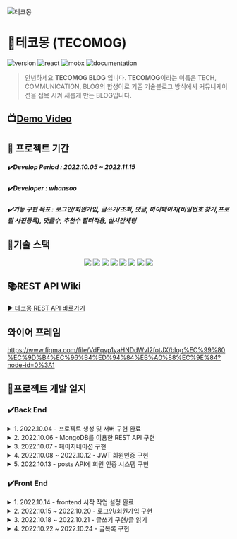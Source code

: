 ![테크몽](https://user-images.githubusercontent.com/98297436/195282182-3e444093-7c03-4191-8625-ce201113d410.gif)

# 🦄테코몽 (TECOMOG)

![version](<https://img.shields.io/badge/version-0.1.0-red>)   ![react](<https://img.shields.io/badge/react-16.13.1-yellow>)   ![mobx](<https://img.shields.io/badge/mobx-5.15.5-blueviolet>)  ![documentation](<https://img.shields.io/badge/documentation-yes-ff69b4>)

>안녕하세요 **TECOMOG BLOG** 입니다.
>**TECOMOG**이라는 이름은 TECH, COMMUNICATION, BLOG의 합성어로 기존 기술블로그 방식에서 커뮤니케이션을 접목 시켜 새롭게 만든 BLOG입니다.
> 



## 📺[Demo Video](https://www.youtube.com/) 



## 📆 프로젝트 기간

##### ✔️Develop Period : 2022.10.05 ~ 2022.11.15

##### ✔️Developer : whansoo

##### ✔️기능 구현 목표 : 로그인/회원가입, 글쓰기/조회, 댓글, 마이페이지(비밀번호 찾기,프로필 사진등록), 댓글수, 추천수 필터적용, 실시간채팅

## 🔨기술 스택
<div align="center">
  <img src="https://img.shields.io/badge/React-61DAFB?style=for-the-badge&logo=React&logoColor=white">
  <img src="https://img.shields.io/badge/Node.js-339933?style=for-the-badge&logo=Node.js&logoColor=white">
  <img src="https://img.shields.io/badge/Heroku-430098?style=for-the-badge&logo=Heroku&logoColor=white">
  <img src="https://img.shields.io/badge/Nodemon-76D04B?style=for-the-badge&logo=Nodemon&logoColor=white">
  <img src="https://img.shields.io/badge/Redux-764ABC?style=for-the-badge&logo=Redux&logoColor=white">
  <img src="https://img.shields.io/badge/Redux-Saga-999999?style=for-the-badge&logo=Redux-Saga&logoColor=white">
  <img src="https://img.shields.io/badge/MongoDB-47A248?style=for-the-badge&logo=MongoDB&logoColor=white">
  <img src="https://img.shields.io/badge/Koa-33333D?style=for-the-badge&logo=Koa&logoColor=white">
</div>

## 📚REST API Wiki
[▶ 테코몽 REST API 바로가기](https://github.com/whansoo/Blog-Project/wiki/%ED%85%8C%EC%BD%94%EB%AA%BD-REST-API)
## 와이어 프레임
https://www.figma.com/file/VdFqvp1yaHNDdWvI2fotJX/blog%EC%99%80%EC%9D%B4%EC%96%B4%ED%94%84%EB%A0%88%EC%9E%84?node-id=0%3A1
## 📌프로젝트 개발 일지
### ✔️Back End
<details>
    <summary>1. 2022.10.04 - 프로젝트 생성 및 서버 구현 완료</summary></br>
   
- Node.js 사용 : Node.js는 자바스크립트 런타임 환경으로서 서버를 구현 할 수 있다. 그 덕에 이 자바스크립트 언어 한가지로 프론트엔드, 백엔드 모두 개발 할 수 있다.
- Koa 사용 : Node.js 환경에서 웹 서버를 구축할 때는 보통 Express, Hapi, Koa 등의 웹 프레임워크를 사용하는데 나는 koa를 선택 했다. 그 이유는 Express는 미들웨어, 라우팅, 템플릿, 파일 호스팅 등과 같은 다양한 기능이 자체적으로 내장되어 있는 반면, Koa는 미들웨어 기능만 갖추고 있으며 나머지는 다른 라이브러리를 적용하여 사용한다. 즉, Koa는 우리가 필요한 기능들만 붙여서 서버를 만들 수 있기 때문에 Express보다 훨씬 가볍다. 그리고  Koa는 async/await 문법을 정식으로 지원하기 때문에 비동기 작업을 더 편하게 관리할 수 있다.
- ESLint와 Prettier 적용 : ESLint는 문법 검사 도구이고, Prettier는 코드 스타일 자동 정리 도구이다.ESLint는 코드를 작성할 때 실수를 하면 에러 혹은 경고 메시지를 VS Code 에디터에서 바로 확인할 수 있게 해준다. Prettier는 가독성을 위하여 들여쓰기를 해주거나 세미클론등 자동으로 코드 정리를 해준다.
- nodemon 사용 : 서버 코드를 변경할 때마다 nodemon이라는 도구를 사용하면 서버를 자동으로 재시작해 준다.
- MongoDB 사용 : 서버를 개발할 때 데이터베이스를 사용하면 웹 서비스에서 사용되는 데이터를 저장하고, 효율적으로 조회하거나 수정할 수 있다. 기존에는 MySQL, OracleDB 같은 관계형 데이터베이스를 자주 사용했는데 분명 한계가 존재하고 이 때문에 나는 MongoDB를 선택 했다.
- esm 사용 : esm을 사용하면 import/export 문법을 사용 할 수 있다.이 문법을 사용하면 VS Code에서 자동 완성을 통해 모듈을 자동으로 쉽게 불러올 수 있고 코드도 더욱 깔끔해진다. 
 </details>

<details>
    <summary>2. 2022.10.06 - MongoDB를 이용한 REST API 구현</summary></br>
    
- MongoDB 초기설정 : mongoose와 dotenv 설치 dotenv는 환경변수들을 파일에 넣고 사용할 수 있게 하는 개발 도구이다. mongoose를 사용하여 MongoDB에 접속할 때, 서버에 주소나 계정 및 비밀번호가 필요할 경우도 있다. 이렇게 민감하거나 환경별로 달라질 수 있는 값은 코드 안에 직접 작성하지 않고, 환경변수로 설정하는 것이 좋다.
- mongoose로 서버와 DB 연결 : 연결할 때는 mongoose의 connect 함수를 사용한다.
- mongoose 스키마와 모델 적용 : 스키마는 컬렉션에 들어가는 문서 내부의 각 필드가 어떤 형식으로 되어 있는지 정의하는 객체이고. 이와 달리 모델은 스키마를 사용하여 만드는 인스턴스로, 데이터베이스에서 실제 작업을 처리할 수 있는 함수들을 지니고 있는 객체이다.
- MongDB Compass설치 : MongoDB를 위한 GUI 프로그램으로, 데이터베이스를 쉽게 조회하고 수정할 수 있다.
- REST API 구현 : Postman을 설치하여 CRUD가 제대로 동작되는지 확인 할 수 있다. async/await 문법으로 데이터베이스 저장 요청을 완료할 때까지 await를 사용하여 대기할 수 있다.또한, await를 사용할 때는 try/catch 문으로 오류를 처리해야 한다.
- Request Body 검증 : 글을 작성 할 때는 title, body, tags값을 모두 전달 받아야 한다.그리고 클라이언트가 값을 빼먹었을 때는 400 오류가 발생해야 한다. 이를 수월하게 해주기 위해 joi라는 라이브러리를 설치한다.joi를 사용하여 ctx.request.body를 검증하고 검증하고 나서 검증 실패인 경우 에러 처리를 해준다. 
</details>

<details>
    <summary>3. 2022.10.07 - 페이지네이션 구현</summary></br>
    
- 작성된 글들은 역순으로 적용 : sort함수를 사용하고 파라미터 안에는 1이나 -1로 설정하여 오름차순, 내림차순으로 정렬한다. 현재 내림차순으로 하고싶으니 -1로 설정한다.
- 보이는 개수 제한 : limit()함수를 사용하고, 파라미터에는 제한할 숫자를 넣으면 된다.10개를 제한 하고 싶으니 10으로 설정한다.
- 페이지 기능 구현 : skip함수에 파라미터로 10을 넣어 주면, 처음 10개를 제외하고 그다음 데이터를 불러온다. 그래서 skip함수의 파라미터에는 (page - 1) * 10을 넣어주면 10씩 증가할 때마다 1페이지씩 넘어간다.page값은 query에서 받아온다.이 값이 없으면 page값을 1로 간주한다.
- 마지막 페이지 번호 구현 :  Last-Page라는 커스텀 HTTP 헤더를 설정하고, 이 값이 제대로 나타나는지 Postman을 이용하여 확인 한다.
- 내용 길이 제한 : body의 길이가 200자 이상이면 뒤에 '…' 을 붙이고 문자열을 자르는 기능을 구현.find()를 통해 조회한 데이터는 mongoose 문서 인스턴스의 형태이므로 데이터를 바로 변형할 수 없다. 그 대신 toJSON() 함수를 실행하여 JSON 형태로 변환해야 한다.
</details>

<details>
    <summary>4. 2022.10.08 ~ 2022.10.12 - JWT 회원인증 구현</summary></br>
    
- JWT : JWT는 데이터가 JSON으로 이루어져 있는 토큰을 의미한다. 두 개체가 서로 안전하게 정보를 주고받을 수 있도록 정의된 기술이다.
- 토큰 기반 인증 시스템 사용 : 토큰은 로그인 이후 서버가 만들어 주는 문자열 이다. 해당 문자열 안에는 사용자의 로그인 정보가 들어 있고, 해당 정보가 서버에서 발급 되었음을 증명하는 서명이 있다. 서버에서 만들어 준 토큰은 서명이 있기 때문에 무결성이 보장 된다. 토큰 기반 인증 시스템의 장점은 서버에서 사용자 로그인 정보를 기억하기 위해 사용하는 리소스가 적다는 것이고 사용자 쪽에서 로그인 상태를 지닌 토큰을 가지고 있으므로 서버의 확장성이 매우 높다.
- 토큰 기반 인증 시스템 사용한 이유 : 인증 시스템을 구현하기 간편하고 사용자들의 인증 상태를 관리 하기도 쉽기 때문이다.
- user스키마/모델 구현 : 비밀번호를 데이터베이스에 저장할 때 그냥 텍스트로 저장하면 보안상 위험하여 bcrypt라는 라이브러리를 사용하여 저장한다.
- 회원가입 구현 : findByUsername 스태틱 메서드를 사용하여 기존에 해당 username이 존재하는지 확인. setPassword인스턴스 함수를 사용하여 비밀번호를 설정.
- hashedPassword 지우기 : JSON으로 변환한 후 delete를 통해 필드를 지움.
- 로그인 구현 : username, password값이 제대로 입력 되지 않으면 에러로 처리하고 findByUsername을 통해 사용자를 찾는다 만약 사용자 데이터가 없으면 에러로 처리한다. 계정이 있다면 checkPassword를 통해 비밀번호를 검사하고 성공 했을 때는 계정을 응답 한다.
- 비밀키 설정 : 우선 JWT토큰을 만들기 위해 jsonwebtoken이라는 모듈을 설치한다. .env 파일을 열어서 JWT토큰을 만들 때 사용할 비밀키를 입력 해야 한다. 이 비밀키는 JWT토큰의 서명을 만드는 과정에서 사용된다.
- 토큰 발급 하기 : 회원가입과 로그인에 성공했을 때 토큰을 사용자에게 전달 해야 한다. 두 가지의 방법이 있는데  첫번째 방법은 localStorage 혹은 sessionStorage에 담아서 사용하고 두번째 방법은 브라우저의 쿠키에 담아서 사용하는 방법이다.localStorage 혹은 sessionStorage에 토큰을 담으면 사용하기가 매우 편리하고 구현하기도 쉽다. 하지만 만약 누군가가 페이지에 악성 스크립트를 삽입한다면 쉽게 토큰을 탈취할 수 있다.
쿠키에 담아도 같은 문제가 발생할 수 있지만, httpOnly라는 속성을 활성화하면 자바스크립트를 통해 쿠키를 조회할 수 없으므로 악성 스크립트로부터 안전 하다. 그 대신 CSRF(Cross Site Request Forgery)라는 공격에 취약해질 수 있다.여기서는 사용자 토큰을 쿠키에 담아서 사용한다.
- 토큰 검증하기 : if ,try catch구문을 통해 사용자의 토큰을 확인한 후 검증하는 작업을 한다.
- 로그아웃 구현 : 쿠키를 지운다.
</details>

<details>
    <summary>5. 2022.10.13 - posts API에 회원 인증 시스템 구현</summary></br>

- post 스키마 수정 : post스키마 안에 id와 username을 넣어 수정해준다.
- 로그인 한 후 API 사용 가능 : checkLoggedIn이라는 미들웨어를 만들어서 로그인을 해야만 블로그 글쓰기, 수정, 삭제가 가능 하도록 구현한다. 그리고 라우터에 사용한다.
- 글 작성시 사용자 정보 넣기 : 로그인된 사용자만 글을 작성할 수 있게 했으니, 글 작성 할때 사용자 정보를 넣어서 데이터 베이스에 저장 한다.
- 글 수정 및 삭제 권한 확인 : findById로 id가 포함된 포스트를 찾은 후 ctx.state에 담는다. 포스트가 존재하지 않을 때 404(Not Found)에러를 보낸다. checkOwnPost 미들웨어는 id로 찾은 포스트가 로그인 중인 사용자가 작성한 포스트인지 확인 해 준다. 만약 사용자의 포스트가 아니라면 403에러를 보낸다.
- username/tags로 필터링 하기 : 특정 사용자가 작성한 포스트만 조회하거나 특정 태그가 있는 포스트만 조회 가능.
</details>

### ✔️Front End
<details>
    <summary>1. 2022.10.14 - frontend 시작 작업 설정 완료</summary></br>

- frontend 시작 : react 프로젝트 생성, 자동 import 기능을 할 수 있게 jsconfig.json 파일을 생성
- 라우터 적용 : react-router-dom 라이브러리 설치, index.js에 BrowserRouter로 App을 감싼다.그리고 App.js에서 Route를 이용하여 각 라우트의 경로를 지정한다.
- 스타일 설정 : styled-components 설치한다. styled-components는 컴포넌트 기반으로 CSS를 작성할 수 있게 도와주는 라이브러리이다. 장점은 Scss라이브러리 설치 없이 Scss 문법을 사용할 수 있다.자유로운 CSS 커스텀 컴포넌트를 만들 수 있다.컴포넌트의 props를 참조할 수 있으며, props의 값에 따라 스타일을 다르게 코딩 할 수 있다.
- 리덕스 적용 : redux 라이브러리 설치 한다. redux는 상태관리를 하는 라이브러리 이고 장점은 1.state를 쉽게 관리할 수 있다. 2. 웹사이트의 상태를 어디서 관리할지 고민하지 않아도 된다. 3. 어떤 액션이 취해졌고, 어떤 데이터가 어떻게 변경되었는지 쉽게 알 수 있다. 이런 것들을 떠나서 리덕스를 배워보니 편하고 취향에 맞아서 계속 사용 하게 되는 것 같다.
- redux-saga : redux saga를 통해서 api비동기 처리를 하여 서버와 데이터를 주고 받는다
특별히 덕스 구조를 활용해서 각각의 파일에서 saga들을 생성하여 하나의 rootSaga()함수로 묶어서 사용한다.
Saga에서 중요하게 생각 하는 것은 비동기 상태를 요청,성공,실패 3단계로 좀더 세밀하게 나눈다는 것이다.
리덕스 사가는 사이드 이펙트를 다루는 함수 또한 제공 하고 있다.
takeLatest()함수는 스토어에 들어오는 액션 중에서 특정 액션에 반응하여 기능을 담당한다
call()이팩터는 인자로 받은 함수를 실행한다.
put()함수는 액션을 스토어로 디스패치한다.
컴포넌트 -> 요청 액션을  dispatch하여 스토어에게 비동기 요청 전달 -> 사가는 액션을 감시 하고 있다가 요청 액션을 발견하면
특적함수 실행 -> 이 함수는 비동기 로직을 제어하는 제너레이터 ->  call()함수로  API호출 후 결과를 받는다 -> put()함수로 받은 데이터를 저장하는 액션 발생
-> 리듀서는 액션을 받아 스토어 갱신

- 리덕스 사가 장점 : 리덕스 사가 장점은 1.비동기 작업을 할 때 기존 요청을 취소 처리 할 수 있다. 2.특정 액션이 발생했을 때 이에 따라 다른 액션이 디스패치되게끔 하거나, 자바스크립트 코드를 실행 할 수 있다. 3. 웹소켓을 사용하는 경우 Channel 이라는 기능을 사용하여 더욱 효율적으로 코드를 관리 할 수 있다. 4.API 요청이 실패했을 때 재요청하는 작업을 할 수 있다.
</details>

<details>
    <summary>2. 2022.10.15 ~ 2022.10.20 - 로그인/회원가입 구현</summary></br>

- styled-components 적용 : styled-components 라이브러리를 사용하여 리액트 컴포넌트를 쉽게 만들 수 있으며 Javascript 코드 내에서 일반 CSS로 구성 요소의 스타일을 지정할 수 있다.
- 로그인/회원가입 UI 구현 : 화면에 보이는 것들은 모두 components디렉터리에 작성한다. 여기서는 로그인/회원가입을 구현 할 것이므로 components안에 auth폴더를 만들고 js파일을 만들어 코드를 작성한다.
공통으로 사용 할 것들은 common이라는 디렉터리 안에 코드를 작성한다. components안에서 작성한 코드들은 pagse디렉터리안 page.js라는 파일을 만들어서 import로 불러와 하나의 페이지를 만든다.
- pages 구현 : componentes안에 header, post, posts, footer등을 작성 한 것들은 pages안에서 필요 한 것들만 불러와 하나의 페이지를 만든다.
- 리덕스로 로그인/회원가입 상태 관리 : modules디렉터리 안에 액션타입, 액션생성함수, 리듀서를 작성한다. 모듈 작성 후에 src 디렉터리에 containers 디렉터리를 만든 후 다양한 컨테이너 컴포넌트들을 종류별로 분류하여 만든다. 컨테이너 컴포넌트에서는 useDispatch와 useSelector 함수를 사용하여 컴포넌트를 리덕스와 연동시킨다. 위 컴포넌트에서는 onChange 함수와 onSubmit 함수를 구현하여 필요한 액션을 디스패치하도록 구현해 주었다. 또한, useEffect를 사용하여 맨 처음 렌더링 후 initializeForm 액션 생성 함수를 호출했다. 이 작업을 하지 않으면, 로그인 페이지에서 값을 입력한 뒤 다른 페이지로 이동했다가 다시 돌아왔을 때 값이 유지된 상태로 보이게 된다.
- API 연동 : axios를 사용하여 API를 연동한다. 그리고 리덕스에서 비동기 작업을 쉽게 관리하기 위해 redux-saga와 이전에 만들어서 사용했던 createRequestSaga 유틸 함수를 이용한다.
- 프록시 설정 : 현재 백엔드 서버는 4000 포트, 리액트 개발 서버는 3000 포트로 열려 있기 때문에 별도의 설정 없이 API를 호출하려고 하면 오류가 발생한다. 이 오류를 CORS오류라고 부르는데 네트워크 요청을 할 때 주소가 다른 경우에 발생한다. 이 오류를 해결하려면 다른 주소에서도 API를 호출할 수 있도록 서버 쪽 코드를 수정해야 한다. 여기서는 프록시라는 기능을 사용하여 해결 할 것이다.
- API함수 작성 : 회원 인증에 필요한 API를 사용하기 쉽도록 함수화하여 파일로 작성.
- 회원가입/로그인 에러 처리 : username, password, passwordConfirm 중 하나라도 비어 있을 때, password와 passwordConfirm 값이 일치하지 않을 때, username이 중복될 때 에러가 나타나도록 한다.
- 로그인 유지 :  localStorage를 사용하여 로그인 유지를 한다.
- 로그아웃 기능 : 로그아웃 API를 호출하고, localStorage 안의 값을 없애 주면 된다.
</details>

<details>
    <summary>3. 2022.10.18 ~ 2022.10.21 - 글쓰기 구현/글 읽기</summary></br>


</details>

<details>
    <summary>4. 2022.10.22 ~ 2022.10.24 - 글목록 구현</summary></br>


</details>
